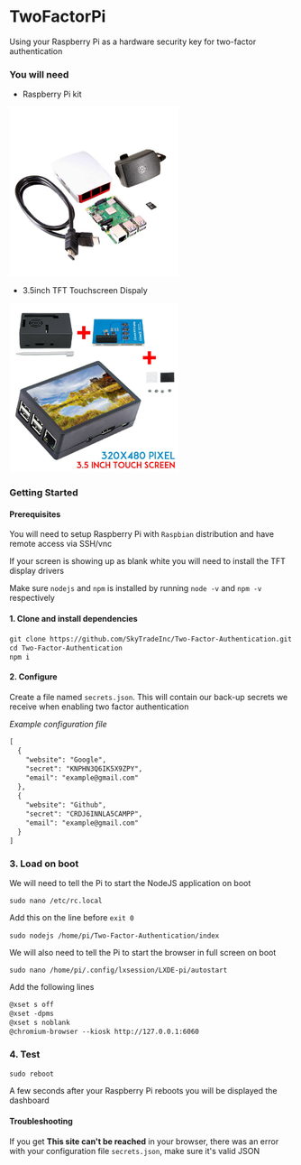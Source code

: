# TwoFactorPi
Using your Raspberry Pi as a hardware security key for two-factor authentication

### You will need
- Raspberry Pi kit

<img alt="Raspberry Pi kit" src="documentation/pikit.jpg" width="300">

- 3.5inch TFT Touchscreen Dispaly

<img alt="TFT Pi kit" src="documentation/tftkit.jpg" width="300">

### Getting Started

#### Prerequisites
You will need to setup Raspberry Pi with `Raspbian` distribution and have remote access via SSH/vnc

If your screen is showing up as blank white you will need to install the TFT display drivers

Make sure `nodejs` and `npm` is installed by running `node -v` and `npm -v` respectively

#### 1. Clone and install dependencies

```
git clone https://github.com/SkyTradeInc/Two-Factor-Authentication.git
cd Two-Factor-Authentication
npm i
```

#### 2. Configure
Create a file named `secrets.json`. This will contain our back-up secrets we receive when enabling two factor authentication

*Example configuration file*
```
[
  {
    "website": "Google",
    "secret": "KNPHN3Q6IK5X9ZPY",
    "email": "example@gmail.com"
  },
  {
    "website": "Github",
    "secret": "CRDJ6INNLA5CAMPP",
    "email": "example@gmail.com"
  }
]
```

### 3. Load on boot

We will need to tell the Pi to start the NodeJS application on boot

```
sudo nano /etc/rc.local
```

Add this on the line before `exit 0`

`sudo nodejs /home/pi/Two-Factor-Authentication/index`

We will also need to tell the Pi to start the browser in full screen on boot

```
sudo nano /home/pi/.config/lxsession/LXDE-pi/autostart
```
Add the following lines
```
@xset s off
@xset -dpms
@xset s noblank
@chromium-browser --kiosk http://127.0.0.1:6060
```

### 4. Test
```
sudo reboot
```

A few seconds after your Raspberry Pi reboots you will be displayed the dashboard

#### Troubleshooting

If you get **This site can't be reached** in your browser, there was an error with your configuration file `secrets.json`, make sure it's valid JSON
